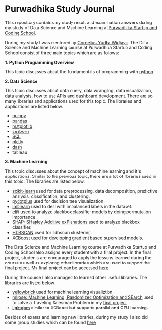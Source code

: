 # Purwadhika Study Journal

This repository contains my study result and examination answers during my study of Data Science and Machine Learning at [Purwadhika Startup and Coding School](https://www.purwadhika.com).

During my study I was mentored by [Cornelius Yudha Widjaya](https://id.linkedin.com/in/cornellius-yudha-wijaya).
The Data Science and Machine Learning course at Purwadhika Startup and Coding School consist of three main topics which are as follows:

**1. Python Programming Overview**

This topic discusses about the fundamentals of programming with [python](https://www.python.org).

**2. Data Science**

This topic discusses about data query, data wrangling, data visualization, data analysis, how to use APIs and dashboard development. There are so many libraries and applications used for this topic. The libraries and applications are listed below.
- [numpy](https://numpy.org)
- [pandas](https://pandas.pydata.org)
- [matplotlib](https://matplotlib.org)
- [seaborn](https://seaborn.pydata.org)
- [SQL](https://dev.mysql.com/doc/refman/8.0/en/sql-statements.html)
- [plotly](https://plot.ly/python/reference/)
- [dash](https://dash.plot.ly)
- [tableau](https://www.tableau.com)

**3. Machine Learning**

This topic discusses about the concept of machine learning and it's applications. Similar to the previous topic, there are a lot of libraries used in this topic. The libraries are listed below.
- [scikit-learn](https://scikit-learn.org/stable/) used for data preprocessing, data decomposition, predictive analysis, classification, and clustering.
- [pydotplus](https://github.com/carlos-jenkins/pydotplus) used for decision tree visualization.
- [imblearn](https://imbalanced-learn.readthedocs.io/en/stable/) used to deal with imbalanced labels in the dataset.
- [eli5](https://pypi.org/project/eli5/) used to analyze blackbox classifier models by doing permutation importance.
- [SHAP: SHapley Additive exPlanations](https://github.com/slundberg/shap) used to analyze blackbox classifier.
- [HDBSCAN](https://hdbscan.readthedocs.io/en/latest/how_hdbscan_works.html) used for hdbscan clustering.
- [XGBoost](https://xgboost.readthedocs.io/en/latest/index.html) used for developing gradient based supervised models.

The Data Science and Machine Learning course at Purwadhika Startup and Coding School also assigns every student with a final project.
In the final project, students are encouraged to apply the lessons learned during the course as well as exploring other libraries which are used to support the final project.
My final project can be accessed [here](https://github.com/gstdl/Brazilian_e-Commerce_Exploartory_Data_Analysis_and_Machine_Learning)

During the course I also managed to learned other useful libraries. The libraries are listed below.
- [yellowbrick](https://www.scikit-yb.org/en/latest/) used for machine learning visualiztion.
- [mlrose: Machine Learning, Randomized Optimization and SEarch](https://pypi.org/project/mlrose/) used to solve a Traveling Salesman Problem in my [final project](https://github.com/gstdl/Brazilian_e-Commerce_Exploartory_Data_Analysis_and_Machine_Learning)
- [lightgbm](https://lightgbm.readthedocs.io/en/latest/index.html) similar to XGBoost but supports parallel and GPU learning.

Besides of exams and learning new libraries, during my study I also did some group studies which can be found [here](https://github.com/gstdl/Purwadhika_Group_Assignments)

